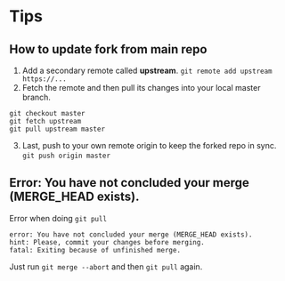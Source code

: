 # Tips

## How to update fork from main repo

1. Add a secondary remote called **upstream**.
`git remote add upstream https://...`
2. Fetch the remote and then pull its changes into your local master branch.
```
git checkout master
git fetch upstream
git pull upstream master
```
3. Last, push to your own remote origin to keep the forked repo in sync.
`git push origin master`

## Error: You have not concluded your merge (MERGE_HEAD exists).

Error when doing `git pull`
```
error: You have not concluded your merge (MERGE_HEAD exists).
hint: Please, commit your changes before merging.
fatal: Exiting because of unfinished merge.
```

Just run `git merge --abort` and then `git pull` again.